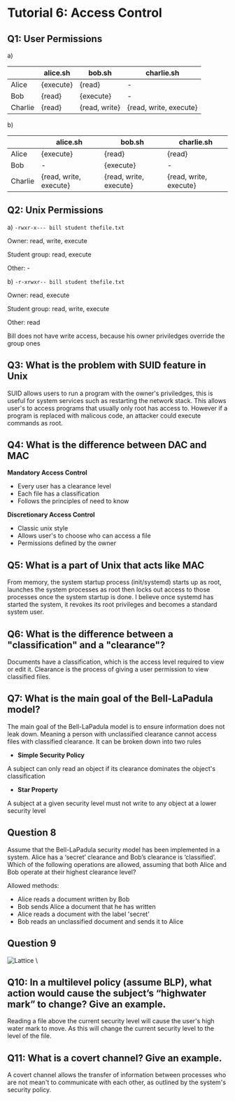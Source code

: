 # Tutorial 6: Access Control

## Q1: User Permissions

a)

|              | alice.sh         | bob.sh          | charlie.sh             |
| ------------ | ---------------- | --------------- | ---------------------- |
| Alice        | {execute}        | {read}          | -                      |
| Bob          | {read}           | {execute}       | -                      |
| Charlie      | {read}           | {read, write}   | {read, write, execute} |

b)

|              | alice.sh               | bob.sh                 | charlie.sh             |
| ------------ | ---------------------- | ---------------------- | ---------------------- |
| Alice        | {execute}              | {read}                 | {read}                 |
| Bob          | -                      | {execute}              | -                      |
| Charlie      | {read, write, execute} | {read, write, execute} | {read, write, execute} |

## Q2: Unix Permissions

a) `-rwxr-x--- bill student thefile.txt`

Owner: read, write, execute

Student group: read, execute

Other: -


b) `-r-xrwxr-- bill student thefile.txt`

Owner: read, execute

Student group: read, write, execute

Other: read

Bill does not have write access, because his owner priviledges override the group ones

## Q3: What is the problem with SUID feature in Unix

SUID allows users to run a program with the owner's priviledges, this is useful for system services such as restarting the network stack. This allows user's to access programs that usually only root has access to. However if a program is replaced with malicous code, an attacker could execute commands as root.

## Q4: What is the difference between DAC and MAC

__Mandatory Access Control__
- Every user has a clearance level
- Each file has a classification
- Follows the principles of need to know

__Discretionary Access Control__
- Classic unix style
- Allows user's to choose who can access a file
- Permissions defined by the owner

## Q5: What is a part of Unix that acts like MAC

From memory, the system startup process (init/systemd) starts up as root, launches the system processes as root then locks out access to those processes once the system startup is done. I believe once systemd has started the system, it revokes its root privileges and becomes a standard system user.

## Q6: What is the difference between a "classification" and a "clearance"?

Documents have a classification, which is the access level required to view or edit it. Clearance is the process of giving a user permission to view classified files.

## Q7: What is the main goal of the Bell-LaPadula model?

The main goal of the Bell-LaPadula model is to ensure information does not leak down. Meaning a person with unclassified clearance cannot access files with classified clearance. It can be broken down into two rules

- __Simple Security Policy__

A subject can only read an object if its clearance dominates the object's classification

- __Star Property__

A subject at a given security level must not write to any object at a lower security level

## Question 8

Assume that the Bell-LaPadula security model has been implemented in a system.
Alice has a ‘secret’ clearance and Bob’s clearance is ‘classified’.
Which of the following operations are allowed, assuming that both Alice and Bob operate
at their highest clearance level?

Allowed methods:

- Alice reads a document written by Bob
- Bob sends Alice a document that he has written
- Alice reads a document with the label 'secret'
- Bob reads an unclassified document and sends it to Alice

## Question 9

![Lattice](resources/AuthLattice.png "Lattice")
\ 

## Q10: In a multilevel policy (assume BLP), what action would cause the subject’s “highwater mark” to change? Give an example.

Reading a file above the current security level will cause the user's high water mark to move. As this will change the current security level to the level of the file.

## Q11: What is a covert channel? Give an example.

A covert channel allows the transfer of information between processes who are not mean't to communicate with each other, as outlined by the system's security policy.
